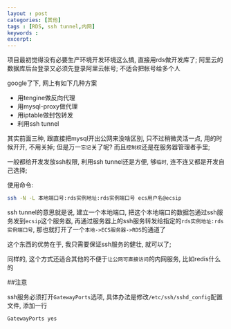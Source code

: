 ```yaml
---
layout : post
categories: [其他]
tags : [RDS, ssh tunnel,内网]
keywords : 
excerpt: 
---
```



项目最初觉得没有必要生产环境开发环境这么搞, 直接用rds做开发库了; 阿里云的数据库后台登录又必须先登录阿里云帐号; 不适合把帐号给多个人

google了下, 网上有如下几种方案

- 用tengine做反向代理
- 用mysql-proxy做代理
- 用iptable做封包转发
- 利用ssh tunnel

其实前面三种, 跟直接把mysql开出公网来没啥区别, 只不过稍微灵活一点, 用的时候开开, 不用关掉;
但是万一`忘记`关了呢? 而且`控制权`还是在服务器管理者手里;

一般都给开发发放ssh权限, 利用ssh tunnel还是方便, 够`临时`, 连不连又都是开发自己选择;

使用命令:

```bash
ssh -N -L 本地端口号:rds实例地址:rds实例端口号 ecs用户名@ecsip
```

ssh tunnel的意思就是说, 建立一个本地端口, 把这个本地端口的数据包通过ssh服务发到`ecsip`这个服务器, 再通过服务器上的ssh服务转发给指定的`rds实例地址:rds实例端口号`, 那也就打开了一个`本地->ECS服务器->RDS`的通道了

这个东西的优势在于, 我只需要保证ssh服务的健壮, 就可以了; 

同样的, 这个方式还适合其他的不便于`让公网可直接访问`的内网服务, 比如redis什么的

##注意

ssh服务必须打开`GatewayPorts`选项, 具体办法是修改`/etc/ssh/sshd_config`配置文件, 添加一行

```
GatewayPorts yes
```





